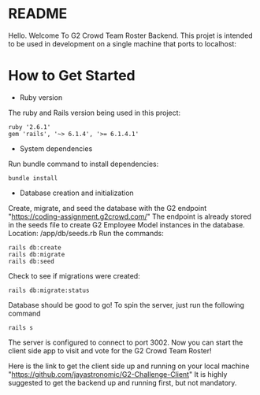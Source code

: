 # README

Hello. Welcome To G2 Crowd Team Roster Backend. This projet is intended to be used in development on a single machine that ports to localhost:

# How to Get Started

* Ruby version

The ruby and Rails version being used in this project: 
```
ruby '2.6.1'
gem 'rails', '~> 6.1.4', '>= 6.1.4.1'
```

* System dependencies

Run bundle command to install dependencies:
```
bundle install 
```

* Database creation and initialization

Create, migrate, and seed the database with the G2 endpoint "https://coding-assignment.g2crowd.com/"
The endpoint is already stored in the seeds file to create G2 Employee Model instances in the database. 
Location: /app/db/seeds.rb
Run the commands:
```
rails db:create
rails db:migrate
rails db:seed
```
Check to see if migrations were created:
```
rails db:migrate:status
```
Database should be good to go!
To spin the server, just run the following command
```
rails s
```
The server is configured to connect to port 3002.
Now you can start the client side app to visit and vote for the G2 Crowd Team Roster!

Here is the link to get the client side up and running on your local machine "https://github.com/jayastronomic/G2-Challenge-Client" 
It is highly suggested to get the backend up and running first, but not mandatory.




